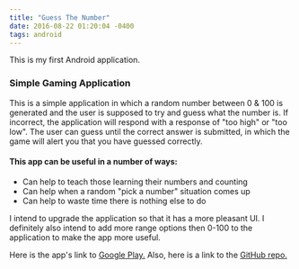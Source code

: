 ```yaml
---
title: "Guess The Number"
date: 2016-08-22 01:20:04 -0400
tags: android
---
```

This is my first Android application.
<!--sep-->

### Simple Gaming Application ###

This is a simple application in which a random number between 0 & 100 is generated and the user is supposed to try
and guess what the number is. If incorrect, the application will respond with a response of "too high" or "too low".
The user can guess until the correct answer is submitted, in which the game will alert you that you have guessed correctly.

#### This app can be useful in a number of ways: ####

- Can help to teach those learning their numbers and counting
- Can help when a random "pick a number" situation comes up
- Can help to waste time there is nothing else to do

I intend to upgrade the application so that it has a more pleasant UI. I definitely also intend to add more range options then
0-100 to the application to make the app more useful.

Here is the app's link to [Google Play.](https://play.google.com/store/apps/details?id=io.github.ngbrown11.myfirstapp)
Also, here is a link to the [GitHub repo.](https://github.com/ngbrown11/guess-the-number)

